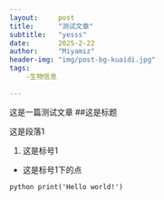 ```yaml
---
layout:     post
title:      "测试文章"
subtitle:   "yesss"
date:       2025-2-22
author:     "Miyamiz"
header-img: "img/post-bg-kuaidi.jpg"
tags:
    -生物信息
    
---
```


这是一篇测试文章
##这是标题

这是段落1

1. 这是标号1

  * 这是标号1下的点

`python
print('Hello world!')
`

